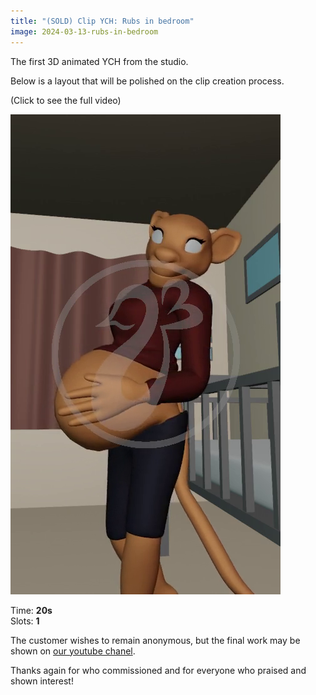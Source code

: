 ```yaml
---
title: "(SOLD) Clip YCH: Rubs in bedroom"
image: 2024-03-13-rubs-in-bedroom
---
```


The first 3D animated YCH from the studio.  

Below is a layout that will be polished on the clip creation process.

(Click to see the full video)

[![2024-03-13-rubs-in-bedroom](/assets/img/clips/rubs-in-bedroom.jpg)](https://drive.google.com/file/d/1TgMk0jTaJ3h_vIjQaQmYWgblJx9_2Jcj/view?usp=sharing "Click to preview")

Time: **20s**   
Slots: **1**   

The customer wishes to remain anonymous, but the final work may be shown on [our youtube chanel](https://youtube.com/@heavensbake).

Thanks again for who commissioned and for everyone who praised and shown interest!